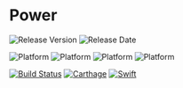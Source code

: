 # Power

![Release Version](https://img.shields.io/github/release/sebastianvarela/Power.svg)
![Release Date](https://img.shields.io/github/release-date/sebastianvarela/Power.svg)

![Platform](https://img.shields.io/badge/platform-iOS-blue.svg?style=flat)
![Platform](https://img.shields.io/badge/platform-watchOS-blue.svg?style=flat)
![Platform](https://img.shields.io/badge/platform-tvOS-blue.svg?style=flat)
![Platform](https://img.shields.io/badge/platform-macOS-blue.svg?style=flat)

[![Build Status](https://travis-ci.org/sebastianvarela/Power.svg?branch=master)](https://travis-ci.org/sebastianvarela/Power)
[![Carthage](https://img.shields.io/badge/Carthage-compatible-4BC51D.svg?style=flat)](https://github.com/Carthage/Carthage)
[![Swift](https://img.shields.io/badge/swift4-compatible-4BC51D.svg?style=flat)](https://developer.apple.com/swift)

